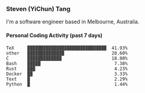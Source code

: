 ### Steven (YiChun) Tang

I'm a software engineer based in Melbourne, Australia.

#### Personal Coding Activity (past 7 days)
```
TeX     ▓▓▓▓▓▓▓▓▓▓▓▓▓▓▓▓▓▓▓▓▓▓▓▓▓▓▓▓▓▓  41.93%
other   ▓▓▓▓▓▓▓▓▓▓▓▓▓▓                  20.60%
C       ▓▓▓▓▓▓▓▓▓▓▓▓▓                   18.80%
Bash    ▓▓▓▓▓                            7.38%
Rust    ▓▓▓                              4.23%
Docker  ▓▓                               3.33%
Text    ▓                                2.29%
Python  ▓                                1.44%
```
